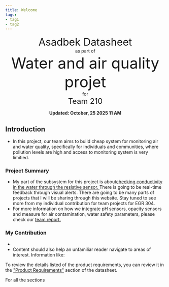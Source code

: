 ```yaml
---
title: Welcome
tags:
- tag1
- tag2
---
```

<center>
<font size= "6">Asadbek Datasheet</font><br>
as part of<br>
<font size= "8"> Water and air quality projet</font><br>
for<br>
<font size= "5"> Team 210 </font><br>

**Updated: October, 25 2025 11 AM**
</center>

## Introduction

* In this project, our team aims to build cheap system for monitoring air and water quality, specifically for individuals and communities, where pollution levels are high and access to monitoring system is very limitied. 

### Project Summary

* My part of the subsystem for this project is about<ins>checking conductivity in the water through the resistive sensor. </ins> There is going to be real-time feedback through visual alerts. There are going to be many parts of projects that I will be sharing through this website. Stay tuned to see more from my individual contribution for team projects for EGR 304.
* For more information on how we integrate pH sensors, opacity sensors and measure for air contamination, water safety parameters, please check our [team report.](https://egr304-2025-f-210.github.io/)


### My Contribution

* 
* Content should also help an unfamiliar reader navigate to areas of interest. Information like:

To review the details listed of the product requirements, you can review it in the ["Product Requirements"](https://egr304-2025-f-210.github.io/04-Product-Requirements/) section of the datasheet.

For all the sections